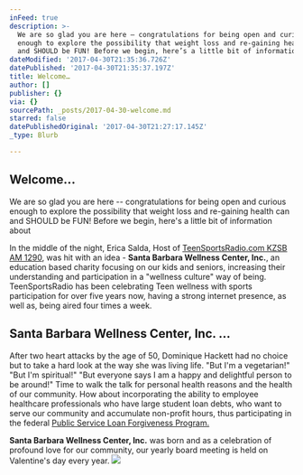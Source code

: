 ```yaml
---
inFeed: true
description: >-
  We are so glad you are here – congratulations for being open and curious
  enough to explore the possibility that weight loss and re-gaining health can
  and SHOULD be FUN! Before we begin, here’s a little bit of information about
dateModified: '2017-04-30T21:35:36.726Z'
datePublished: '2017-04-30T21:35:37.197Z'
title: Welcome…
author: []
publisher: {}
via: {}
sourcePath: _posts/2017-04-30-welcome.md
starred: false
datePublishedOriginal: '2017-04-30T21:27:17.145Z'
_type: Blurb

---
```

## Welcome...

We are so glad you are here -- congratulations for being open and curious enough to explore the possibility that weight loss and re-gaining health can and SHOULD be FUN! Before we begin, here's a little bit of information about

In the middle of the night, Erica Salda, Host of [TeenSportsRadio.com KZSB AM 1290][0], was hit with an idea - **Santa Barbara Wellness Center, Inc.**, an education based charity focusing on our kids and seniors, increasing their understanding and participation in a "wellness culture" way of being. TeenSportsRadio has been celebrating Teen wellness with sports participation for over five years now, having a strong internet presence, as well as, being aired four times a week.

## Santa Barbara Wellness Center, Inc. ...

After two heart attacks by the age of 50, Dominique Hackett had no choice but to take a hard look at the way she was living life. "But I'm a vegetarian!" "But I'm spiritual!" "But everyone says I am a happy and delightful person to be around!" Time to walk the talk for personal health reasons and the health of our community. How about incorporating the ability to employee healthcare professionals who have large student loan debts, who want to serve our community and accumulate non-profit hours, thus participating in the federal [Public Service Loan Forgiveness Program.][1]

**Santa Barbara Wellness Center, Inc.** was born and as a celebration of profound love for our community, our yearly board meeting is held on Valentine's day every year.
![](https://imgflo.herokuapp.com/graph/2b2431f8e7ba7b0/a171a7561b3f6ca5d10668153db34fa3/croprotate.jpg?cropheight=2799&cropwidth=4976&degrees=0&input=https%3A%2F%2Fthe-grid-user-content.s3-us-west-2.amazonaws.com%2Fa8fe02e2-8a42-48ea-be2a-5bc20066a718.jpg&x=0&y=0)

[0]: http://www.tsr.com/
[1]: https://studentaid.ed.gov/sa/repay-loans/forgiveness-cancellation/public-service